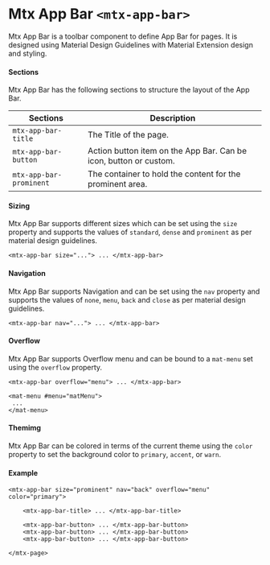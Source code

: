 # Mtx App Bar `<mtx-app-bar>`

Mtx App Bar is a toolbar component to define App Bar for pages. It is designed using Material 
Design Guidelines with Material Extension design and styling.

#### Sections

Mtx App Bar has the following sections to structure the layout of the App Bar.

| Sections                | Description                                                            |
| ----------------------- | ---------------------------------------------------------------------- |
| `mtx-app-bar-title`     | The Title of the page.                                                 |
| `mtx-app-bar-button`    | Action button item on the App Bar. Can be icon, button or custom.      |
| `mtx-app-bar-prominent` | The container to hold the content for the prominent area.              |


#### Sizing

Mtx App Bar supports different sizes which can be set using the `size` property and supports the 
values of `standard`, `dense` and `prominent` as per material design guidelines.

```
<mtx-app-bar size="..."> ... </mtx-app-bar>
```

#### Navigation

Mtx App Bar supports Navigation and can be set using the `nav` property and supports the values of 
`none`, `menu`, `back` and `close` as per material design guidelines.

```
<mtx-app-bar nav="..."> ... </mtx-app-bar>
```

#### Overflow

Mtx App Bar supports Overflow menu and can be bound to a `mat-menu` set using the `overflow` property.

```
<mtx-app-bar overflow="menu"> ... </mtx-app-bar>

<mat-menu #menu="matMenu">
 ...
</mat-menu>
```

#### Themimg

Mtx App Bar can be colored in terms of the current theme using the `color` property to set the 
background color to `primary`, `accent`, or `warn`.


#### Example

```
<mtx-app-bar size="prominent" nav="back" overflow="menu" color="primary">

    <mtx-app-bar-title> ... </mtx-app-bar-title>
    
    <mtx-app-bar-button> ... </mtx-app-bar-button>
    <mtx-app-bar-button> ... </mtx-app-bar-button>
    <mtx-app-bar-button> ... </mtx-app-bar-button>
        
</mtx-page>
```
